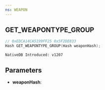 ```yaml
---
ns: WEAPON
---
```

## GET_WEAPONTYPE_GROUP

```c
// 0xEDCA14CA5199FF25 0x5F2DE833
Hash GET_WEAPONTYPE_GROUP(Hash weaponHash);
```

```
NativeDB Introduced: v1207
```

## Parameters
* **weaponHash**:
